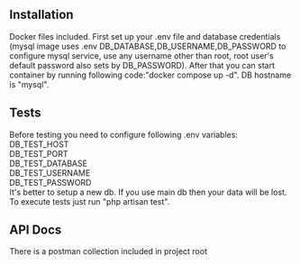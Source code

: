 
## Installation
Docker files included.
First set up your .env file and database credentials (mysql image uses .env DB_DATABASE,DB_USERNAME,DB_PASSWORD to configure mysql service, use any username other than root, root user's default password also sets by DB_PASSWORD).
After that you can start container by running following code:"docker compose up -d".
DB hostname is "mysql".

## Tests
Before testing you need to configure following .env variables:<br>
DB_TEST_HOST<br>
DB_TEST_PORT<br>
DB_TEST_DATABASE<br>
DB_TEST_USERNAME<br>
DB_TEST_PASSWORD<br>
It's better to setup a new db. If you use main db then your data will be lost.<br> 
To execute tests just run "php artisan test".

## API Docs
There is a postman collection included in project root
